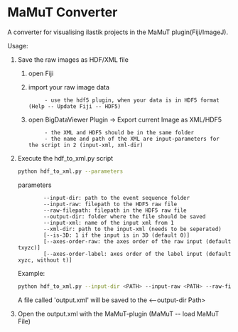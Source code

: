 # MaMuT Converter

A converter for visualising ilastik projects in the MaMuT plugin(Fiji/ImageJ). 

Usage:

1. Save the raw images as HDF/XML file

	1. open Fiji 
	2. import your raw image data 

				- use the hdf5 plugin, when your data is in HDF5 format (Help -- Update Fiji -- HDF5) 

	3. open BigDataViewer Plugin -> Export current Image as XML/HDF5

				- the XML and HDF5 should be in the same folder
				- the name and path of the XML are input-parameters for the script in 2 (input-xml, xml-dir)

2. Execute the hdf_to_xml.py script

	```bash 
	python hdf_to_xml.py --parameters
	``` 

	parameters
	```
			--input-dir: path to the event sequence folder 
			--input-raw: filepath to the HDF5 raw file 
			--raw-filepath: filepath in the HDF5 raw file
			--output-dir: folder where the file should be saved
			--input-xml: name of the input xml from 1 
			--xml-dir: path to the input-xml (needs to be seperated)
			[--is-3D: 1 if the input is in 3D (default 0)]
			[--axes-order-raw: the axes order of the raw input (default txyzc)]
			[--axes-order-label: axes order of the label input (default xyzc, without t)]
	```

	Example:
	```bash 
	python hdf_to_xml.py --input-dir <PATH> --input-raw <PATH> --raw-filepath <PATH> --input-xml <XML-NAME> --xml-dir <PATH> 
	``` 
	A file called 'output.xml' will be saved to the <--output-dir Path>

3. Open the output.xml with the MaMuT-plugin (MaMuT -- load MaMuT File)